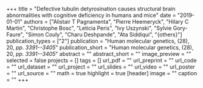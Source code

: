 +++
title = "Defective tubulin detyrosination causes structural brain abnormalities with cognitive deficiency in humans and mice"
date = "2019-01-01"
authors = ["Alistair T Pagnamenta", "Pierre Heemeryck", "Hilary C Martin", "Christophe Bosc", "Leticia Peris", "Ivy Uszynski", "Sylvie Gory-Faure", "Simon Couly", "Charu Deshpande", "Ata Siddiqui", "{others}"]
publication_types = ["2"]
publication = "Human molecular genetics, (28), 20, _pp. 3391--3405_"
publication_short = "Human molecular genetics, (28), 20, _pp. 3391--3405_"
abstract = ""
abstract_short = ""
image_preview = ""
selected = false
projects = []
tags = []
url_pdf = ""
url_preprint = ""
url_code = ""
url_dataset = ""
url_project = ""
url_slides = ""
url_video = ""
url_poster = ""
url_source = ""
math = true
highlight = true
[header]
image = ""
caption = ""
+++
